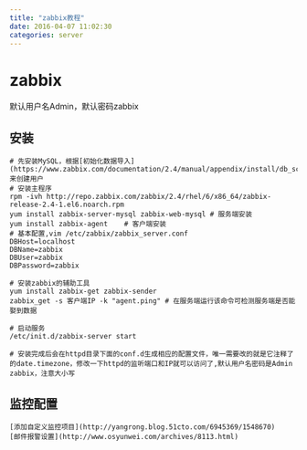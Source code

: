 ```yaml
---
title: "zabbix教程"
date: 2016-04-07 11:02:30
categories: server
---
```

# zabbix
默认用户名Admin，默认密码zabbix

## 安装

```shell
# 先安装MySQL，根据[初始化数据导入](https://www.zabbix.com/documentation/2.4/manual/appendix/install/db_scripts)来创建用户
# 安装主程序
rpm -ivh http://repo.zabbix.com/zabbix/2.4/rhel/6/x86_64/zabbix-release-2.4-1.el6.noarch.rpm
yum install zabbix-server-mysql zabbix-web-mysql # 服务端安装
yum install zabbix-agent    # 客户端安装
# 基本配置,vim /etc/zabbix/zabbix_server.conf
DBHost=localhost
DBName=zabbix
DBUser=zabbix
DBPassword=zabbix

# 安装zabbix的辅助工具
yum install zabbix-get zabbix-sender
zabbix_get -s 客户端IP -k "agent.ping" # 在服务端运行该命令可检测服务端是否能娶到数据

# 启动服务
/etc/init.d/zabbix-server start

# 安装完成后会在httpd目录下面的conf.d生成相应的配置文件，唯一需要改的就是它注释了的date.timezone，修改一下httpd的监听端口和IP就可以访问了,默认用户名密码是Admin zabbix，注意大小写
```


## 监控配置
    [添加自定义监控项目](http://yangrong.blog.51cto.com/6945369/1548670)
    [邮件报警设置](http://www.osyunwei.com/archives/8113.html)
